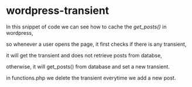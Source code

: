 # wordpress-transient

In this snippet of code we can see how to cache the *get_posts()* in wordpress,

so whenever a user opens the page, it first checks if there is any transient,

it will get the transient and does not retrieve posts from databse, 

otherwise, it will get_posts() from database and set a new transient.

in functions.php we delete the transient everytime we add a new post.
